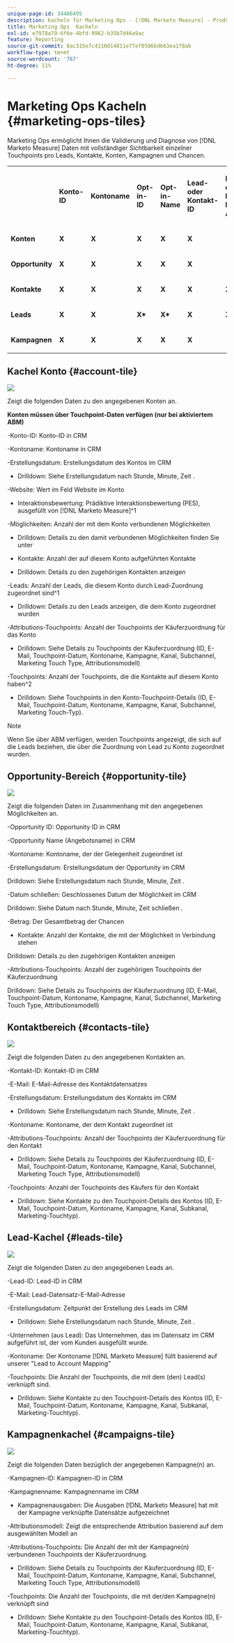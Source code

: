 ```yaml
---
unique-page-id: 34406495
description: Kacheln für Marketing Ops - [!DNL Marketo Measure] - Produktdokumentation
title: Marketing Ops  Kacheln
exl-id: e7978a79-6f6e-4bfd-9962-b35b7d46a9ac
feature: Reporting
source-git-commit: 8ac315e7c4110d14811e77ef0586bd663ea1f8ab
workflow-type: tm+mt
source-wordcount: '767'
ht-degree: 11%

---
```


# Marketing Ops  Kacheln {#marketing-ops-tiles}

Marketing Ops ermöglicht Ihnen die Validierung und Diagnose von [!DNL Marketo Measure] Daten mit vollständiger Sichtbarkeit einzelner Touchpoints pro Leads, Kontakte, Konten, Kampagnen und Chancen.

<table> 
 <colgroup> 
  <col> 
  <col> 
  <col> 
  <col> 
  <col> 
  <col> 
  <col> 
  <col> 
  <col> 
  <col> 
  <col> 
  <col> 
  <col> 
 </colgroup> 
 <tbody> 
  <tr> 
   <td><br></td> 
   <td><p><strong>Konto-ID</strong></p></td> 
   <td><p><strong>Kontoname</strong></p></td> 
   <td><p><strong>Opt-in-ID</strong></p></td> 
   <td><p><strong>Opt-in-Name</strong></p></td> 
   <td><p><strong>Lead- oder Kontakt-ID</strong></p></td> 
   <td><p><strong>Lead- oder Kontakt-E-Mail-Adresse</strong></p></td> 
   <td><p><strong>Kampagnen-ID</strong></p></td> 
   <td><p><strong>Opportunity gewonnen</strong></p></td> 
   <td><p><strong>Erstellungsdatum der Opt-in</strong></p></td> 
   <td><p><strong>Opt-in-Schließdatum</strong></p></td> 
   <td><p><strong>Touchpoint-Datum</strong></p></td> 
   <td><p><strong>Attributionsmodell</strong></p></td> 
  </tr> 
  <tr> 
   <td><p><strong>Konten</strong></p></td> 
   <td><strong>X</strong></td> 
   <td><strong>X</strong></td> 
   <td><strong>X</strong></td> 
   <td><strong>X</strong></td> 
   <td><strong>X</strong></td> 
   <td><br></td> 
   <td><strong>X</strong></td> 
   <td><strong>X</strong></td> 
   <td><strong>X</strong></td> 
   <td><strong>X</strong></td> 
   <td><strong>X</strong></td> 
   <td><strong>X</strong></td> 
  </tr> 
  <tr> 
   <td><p><strong>Opportunity</strong></p></td> 
   <td><strong>X</strong></td> 
   <td><strong>X</strong></td> 
   <td><strong>X</strong></td> 
   <td><strong>X</strong></td> 
   <td><strong>X</strong></td> 
   <td><br></td> 
   <td><strong>X</strong></td> 
   <td><strong>X</strong></td> 
   <td><strong>X</strong></td> 
   <td><strong>X</strong></td> 
   <td><strong>X</strong></td> 
   <td><strong>X</strong></td> 
  </tr> 
  <tr> 
   <td><p><strong>Kontakte</strong></p></td> 
   <td><strong>X</strong></td> 
   <td><strong>X</strong></td> 
   <td><strong>X</strong></td> 
   <td><strong>X</strong></td> 
   <td><strong>X</strong></td> 
   <td><strong>X</strong></td> 
   <td><strong>X</strong></td> 
   <td><strong>X</strong></td> 
   <td><strong>X</strong></td> 
   <td><strong>X</strong></td> 
   <td><strong>X</strong></td> 
   <td><strong>X</strong></td> 
  </tr> 
  <tr> 
   <td><p><strong>Leads</strong></p></td> 
   <td><strong>X</strong></td> 
   <td><strong>X</strong></td> 
   <td><strong>X*</strong></td> 
   <td><strong>X*</strong></td> 
   <td><strong>X</strong></td> 
   <td><strong>X</strong></td> 
   <td><strong>X</strong></td> 
   <td><strong>X*</strong></td> 
   <td><strong>X*</strong></td> 
   <td><strong>X*</strong></td> 
   <td><strong>X</strong></td> 
   <td><strong>X</strong></td> 
  </tr> 
  <tr> 
   <td><p><strong>Kampagnen</strong></p></td> 
   <td><strong>X</strong></td> 
   <td><strong>X</strong></td> 
   <td><strong>X</strong></td> 
   <td><strong>X</strong></td> 
   <td><strong>X</strong></td> 
   <td><br></td> 
   <td><strong>X</strong></td> 
   <td><strong>X</strong></td> 
   <td><strong>X</strong></td> 
   <td><strong>X</strong></td> 
   <td><strong>X</strong></td> 
   <td><strong>X</strong></td> 
  </tr> 
 </tbody> 
</table>

## Kachel Konto {#account-tile}

![](assets/one-1.png)

Zeigt die folgenden Daten zu den angegebenen Konten an.

**Konten müssen über Touchpoint-Daten verfügen (nur bei aktiviertem ABM)**

-Konto-ID: Konto-ID in CRM

-Kontoname: Kontoname in CRM

-Erstellungsdatum: Erstellungsdatum des Kontos im CRM

* Drilldown: Siehe Erstellungsdatum nach Stunde, Minute, Zeit .

-Website: Wert im Feld Website im Konto

- Interaktionsbewertung: Prädiktive Interaktionsbewertung (PES), ausgefüllt von [!DNL Marketo Measure]^1

-Möglichkeiten: Anzahl der mit dem Konto verbundenen Möglichkeiten

* Drilldown: Details zu den damit verbundenen Möglichkeiten finden Sie unter

- Kontakte: Anzahl der auf diesem Konto aufgeführten Kontakte

* Drilldown: Details zu den zugehörigen Kontakten anzeigen

-Leads: Anzahl der Leads, die diesem Konto durch Lead-Zuordnung zugeordnet sind^1

* Drilldown: Details zu den Leads anzeigen, die dem Konto zugeordnet wurden

-Attributions-Touchpoints: Anzahl der Touchpoints der Käuferzuordnung für das Konto

* Drilldown: Siehe Details zu Touchpoints der Käuferzuordnung (ID, E-Mail, Touchpoint-Datum, Kontoname, Kampagne, Kanal, Subchannel, Marketing Touch Type, Attributionsmodell)

-Touchpoints: Anzahl der Touchpoints, die die Kontakte auf diesem Konto haben^2

* Drilldown: Siehe Touchpoints in den Konto-Touchpoint-Details (ID, E-Mail, Touchpoint-Datum, Kontoname, Kampagne, Kanal, Subchannel, Marketing Touch-Typ).

>[!NOTE]
>
>Wenn Sie über ABM verfügen, werden Touchpoints angezeigt, die sich auf die Leads beziehen, die über die Zuordnung von Lead zu Konto zugeordnet wurden.

## Opportunity-Bereich {#opportunity-tile}

![](assets/two-1.png)

Zeigt die folgenden Daten im Zusammenhang mit den angegebenen Möglichkeiten an.

-Opportunity ID: Opportunity ID in CRM

-Opportunity Name (Angebotsname) in CRM

-Kontoname: Kontoname, der der Gelegenheit zugeordnet ist

-Erstellungsdatum: Erstellungsdatum der Opportunity im CRM

Drilldown: Siehe Erstellungsdatum nach Stunde, Minute, Zeit .

-Datum schließen: Geschlossenes Datum der Möglichkeit im CRM

Drilldown: Siehe Datum nach Stunde, Minute, Zeit schließen .

-Betrag: Der Gesamtbetrag der Chancen

- Kontakte: Anzahl der Kontakte, die mit der Möglichkeit in Verbindung stehen

Drilldown: Details zu den zugehörigen Kontakten anzeigen

-Attributions-Touchpoints: Anzahl der zugehörigen Touchpoints der Käuferzuordnung

Drilldown: Siehe Details zu Touchpoints der Käuferzuordnung (ID, E-Mail, Touchpoint-Datum, Kontoname, Kampagne, Kanal, Subchannel, Marketing Touch Type, Attributionsmodell)

## Kontaktbereich {#contacts-tile}

![](assets/three-1.png)

Zeigt die folgenden Daten zu den angegebenen Kontakten an.

-Kontakt-ID: Kontakt-ID im CRM

-E-Mail: E-Mail-Adresse des Kontaktdatensatzes

-Erstellungsdatum: Erstellungsdatum des Kontakts im CRM

* Drilldown: Siehe Erstellungsdatum nach Stunde, Minute, Zeit .

-Kontoname: Kontoname, der dem Kontakt zugeordnet ist

-Attributions-Touchpoints: Anzahl der Touchpoints der Käuferzuordnung für den Kontakt

* Drilldown: Siehe Details zu Touchpoints der Käuferzuordnung (ID, E-Mail, Touchpoint-Datum, Kontoname, Kampagne, Kanal, Subchannel, Marketing Touch Type, Attributionsmodell)

-Touchpoints: Anzahl der Touchpoints des Käufers für den Kontakt

* Drilldown: Siehe Kontakte zu den Touchpoint-Details des Kontos (ID, E-Mail, Touchpoint-Datum, Kontoname, Kampagne, Kanal, Subkanal, Marketing-Touchtyp).

## Lead-Kachel {#leads-tile}

![](assets/four-1.png)

Zeigt die folgenden Daten zu den angegebenen Leads an.

-Lead-ID: Lead-ID in CRM

-E-Mail: Lead-Datensatz-E-Mail-Adresse

-Erstellungsdatum: Zeitpunkt der Erstellung des Leads im CRM

* Drilldown: Siehe Erstellungsdatum nach Stunde, Minute, Zeit .

-Unternehmen (aus Lead): Das Unternehmen, das im Datensatz im CRM aufgeführt ist, der vom Kunden ausgefüllt wurde.

-Kontoname: Der Kontoname [!DNL Marketo Measure] füllt basierend auf unserer &quot;Lead to Account Mapping&quot;

-Touchpoints: Die Anzahl der Touchpoints, die mit dem (den) Lead(s) verknüpft sind.

* Drilldown: Siehe Kontakte zu den Touchpoint-Details des Kontos (ID, E-Mail, Touchpoint-Datum, Kontoname, Kampagne, Kanal, Subkanal, Marketing-Touchtyp).

## Kampagnenkachel {#campaigns-tile}

![](assets/five-1.png)

Zeigt die folgenden Daten bezüglich der angegebenen Kampagne(n) an.

-Kampagnen-ID: Kampagnen-ID in CRM

-Kampagnenname: Kampagnenname im CRM

- Kampagnenausgaben: Die Ausgaben [!DNL Marketo Measure] hat mit der Kampagne verknüpfte Datensätze aufgezeichnet

-Attributionsmodell: Zeigt die entsprechende Attribution basierend auf dem ausgewählten Modell an

-Attributions-Touchpoints: Die Anzahl der mit der Kampagne(n) verbundenen Touchpoints der Käuferzuordnung.

* Drilldown: Siehe Details zu Touchpoints der Käuferzuordnung (ID, E-Mail, Touchpoint-Datum, Kontoname, Kampagne, Kanal, Subchannel, Marketing Touch Type, Attributionsmodell)

-Touchpoints: Die Anzahl der Touchpoints, die mit der/den Kampagne(n) verknüpft sind

* Drilldown: Siehe Kontakte zu den Touchpoint-Details des Kontos (ID, E-Mail, Touchpoint-Datum, Kontoname, Kampagne, Kanal, Subkanal, Marketing-Touchtyp).
